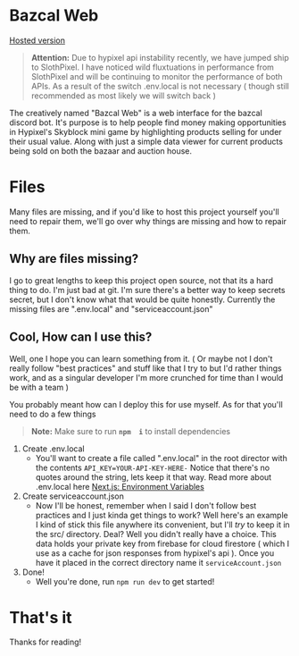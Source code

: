 # Bazcal Web

[Hosted version](bazcal.jbsalenger.com)

> **Attention:** Due to hypixel api instability recently, we have jumped ship to SlothPixel. I have noticed wild fluxtuations in performance from SlothPixel and will be continuing to monitor the performance of both APIs. As a result of the switch .env.local is not necessary ( though still recommended as most likely we will switch back )

The creatively named "Bazcal Web" is a web interface for the bazcal discord bot. It's purpose is to help people find money making opportunities in Hypixel's Skyblock mini game by highlighting products selling for under their usual value. Along with just a simple data viewer for current products being sold on both the bazaar and auction house. 


# Files

Many files are missing, and if you'd like to host this project yourself you'll need to repair them, we'll go over why things are missing and how to repair them.


## Why are files missing?
I go to great lengths to keep this project open source, not that its a hard thing to do. I'm just bad at git. I'm sure there's a better way to keep secrets secret, but I don't know what that would be quite honestly. Currently the missing files are ".env.local" and "serviceaccount.json" 

## Cool, How can I use this?

Well, one I hope you can learn something from it. ( Or maybe not I don't really follow "best practices" and stuff like that I try to but I'd rather things work, and as a singular developer I'm more crunched for time than I would be with a team ) 

You probably meant how can I deploy this for use myself. As for that you'll need to do a few things
> **Note:** Make sure to run **`npm  i`** to install dependencies

 1. Create .env.local
	 - You'll want to create a file called ".env.local" in the root director with the contents
	`API_KEY=YOUR-API-KEY-HERE-`
	Notice that there's no quotes around the string, lets keep it that way.
	Read more about .env.local here [Next.js: Environment Variables](https://nextjs.org/docs/basic-features/environment-variables)
2. Create serviceaccount.json
	- Now I'll be honest, remember when I said I don't follow best practices and I just kinda get things to work? Well here's an example I kind of stick this file anywhere its convenient, but I'll *try* to keep it in the src/ directory. Deal? Well you didn't really have a choice. This data holds your private key from firebase for cloud firestore ( which I use as a cache for json responses from hypixel's api ). Once you have it placed in the correct directory name it `serviceAccount.json`
3. Done!
	- Well you're done, run `npm run dev` to get started!


# That's it
Thanks for reading!